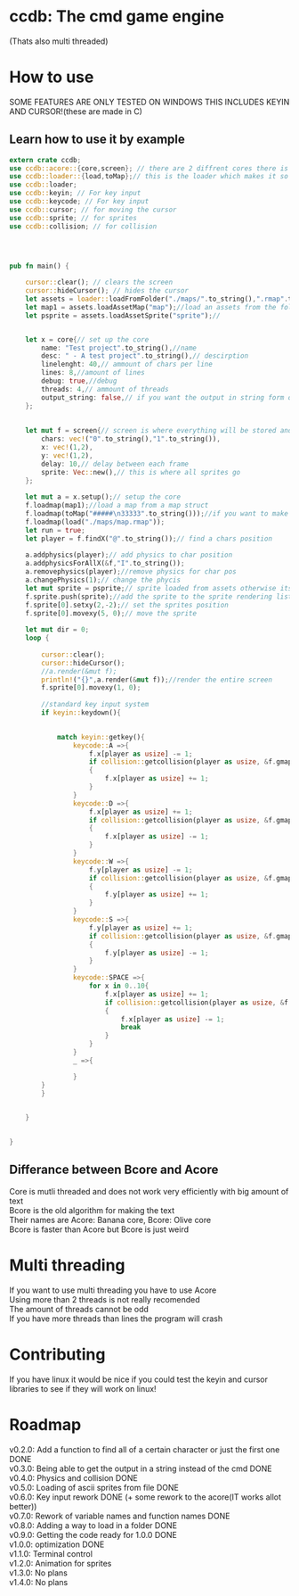 # ccdb:  The cmd game engine  
(Thats also multi threaded)  
  
# How to use  
  
SOME FEATURES ARE ONLY TESTED ON WINDOWS THIS INCLUDES KEYIN AND CURSOR!(these are made in C)  
  
  
## Learn how to use it by example  
  
  
```rust  
extern crate ccdb;
use ccdb::acore::{core,screen}; // there are 2 diffrent cores there is Core and there is banana both work the same way when talking to them 
use ccdb::loader::{load,toMap};// this is the loader which makes it so you can load a map from file or load a map from string 
use ccdb::loader;
use ccdb::keyin; // For key input
use ccdb::keycode; // For key input
use ccdb::cursor; // for moving the cursor
use ccdb::sprite; // for sprites
use ccdb::collision; // for collision




pub fn main() {
    
    cursor::clear(); // clears the screen
    cursor::hideCursor(); // hides the cursor
    let assets = loader::loadFromFolder("./maps/".to_string(),".rmap".to_string(),".rsprite".to_string()); // get a folder of maps and sprites 
    let map1 = assets.loadAssetMap("map");//load an assets from the folder struct 
    let psprite = assets.loadAssetSprite("sprite");//


    let x = core{// set up the core
        name: "Test project".to_string(),//name 
        desc: " - A test project".to_string(),// descirption
        linelenght: 40,// ammount of chars per line
        lines: 8,//amount of lines
        debug: true,//debug 
        threads: 4,// ammount of threads
        output_string: false,// if you want the output in string form or it just to printed out to the console directly 
    };
    
    
    let mut f = screen{// screen is where everything will be stored and how it should be renderd 
        chars: vec!("0".to_string(),"1".to_string()),
        x: vec!(1,2),
        y: vec!(1,2),
        delay: 10,// delay between each frame
        sprite: Vec::new(),// this is where all sprites go
    };
    
    let mut a = x.setup();// setup the core
    f.loadmap(map1);//load a map from a map struct 
    f.loadmap(toMap("#####\n33333".to_string()));//if you want to make a map out of a string 
    f.loadmap(load("./maps/map.rmap"));
    let run = true;
    let player = f.findX("@".to_string());// find a chars position
    
    a.addphysics(player);// add physics to char position
    a.addphysicsForAllX(&f,"I".to_string());
    a.removephysics(player);//remove physics for char pos
    a.changePhysics(1);// change the phycis 
    let mut sprite = psprite;// sprite loaded from assets otherwise its sprite::load("./maps/sprite.rsprite");
    f.sprite.push(sprite);//add the sprite to the sprite rendering list 
    f.sprite[0].setxy(2,-2);// set the sprites position
    f.sprite[0].movexy(5, 0);// move the sprite
    
    let mut dir = 0;
    loop {
        
        cursor::clear();
        cursor::hideCursor();
        //a.render(&mut f);
        println!("{}",a.render(&mut f));//render the entire screen
        f.sprite[0].movexy(1, 0);
        
        //standard key input system
        if keyin::keydown(){

        
            match keyin::getkey(){
                keycode::A =>{
                    f.x[player as usize] -= 1;
                    if collision::getcollision(player as usize, &f.gmap())//how to get the collision must pass in the screen
                    {
                        f.x[player as usize] += 1;
                    }
                }
                keycode::D =>{
                    f.x[player as usize] += 1;
                    if collision::getcollision(player as usize, &f.gmap())
                    {
                        f.x[player as usize] -= 1;
                    }
                }
                keycode::W =>{
                    f.y[player as usize] -= 1;
                    if collision::getcollision(player as usize, &f.gmap())
                    {
                        f.y[player as usize] += 1;
                    }
                }
                keycode::S =>{
                    f.y[player as usize] += 1;
                    if collision::getcollision(player as usize, &f.gmap())
                    {
                        f.y[player as usize] -= 1;
                    }
                }
                keycode::SPACE =>{
                    for x in 0..10{
                        f.x[player as usize] += 1;
                        if collision::getcollision(player as usize, &f.gmap())
                        {
                            f.x[player as usize] -= 1;
                            break
                        }
                    }   
                }
                _ =>{

                }
        }   
        }
      

    }

  
}


```  
  
## Differance between Bcore and Acore  
Core is mutli threaded and does not work very efficiently with big amount of text  
Bcore is the old algorithm for making the text  
Their names are Acore: Banana core, Bcore: Olive core  
Bcore is faster than Acore but Bcore is just weird  
  
# Multi threading  
If you want to use multi threading you have to use Acore  
Using more than 2 threads is not really recomended  
The amount of threads cannot be odd  
If you have more threads than lines the program will crash  
  
# Contributing  
If you have linux it would be nice if you could test the keyin and cursor libraries to see if they will work on linux!  
  
# Roadmap  
v0.2.0: Add a function to find all of a certain character or just the first one  DONE  
v0.3.0: Being able to get the output in a string instead of the cmd   DONE  
v0.4.0: Physics and collision  DONE  
v0.5.0: Loading of ascii sprites from file  DONE  
v0.6.0: Key input rework  DONE (+ some rework to the acore(IT works allot better))  
v0.7.0: Rework of variable names and function names  DONE  
v0.8.0: Adding a way to load in a folder  DONE  
v0.9.0: Getting the code ready for 1.0.0  DONE  
v1.0.0: optimization  DONE  
v1.1.0: Terminal control  
v1.2.0: Animation for sprites  
v1.3.0: No plans  
v1.4.0: No plans  
